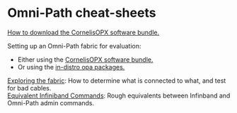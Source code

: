 # Omni-Path cheat-sheets

[How to download the CornelisOPX software bundle.](Download.md)

Setting up an Omni-Path fabric for evaluation:
- Either using the [CornelisOPX software bundle.](BriefInstallAndTest.md)
- Or using the [in-distro opa packages.](BriefInstallAndTest_In-Distro.md)

[Exploring the fabric](FabricExplore.md): How to determine what is connected to what, and test for bad cables.<br>
[Equivalent Infiniband Commands](IB_vs_OPA_Commands.pdf): Rough equivalents between Infinband and Omni-Path admin commands.<br>

